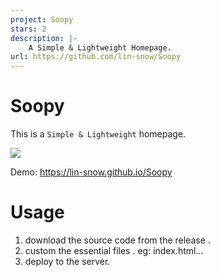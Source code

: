 ```yaml
---
project: Soopy
stars: 2
description: |-
    A Simple & Lightweight Homepage.
url: https://github.com/lin-snow/Soopy
---
```


# Soopy

This is a `Simple & Lightweight` homepage.

![](./screenshot/1.png)



Demo: https://lin-snow.github.io/Soopy

# Usage
1. download the source code from the release .
2. custom the essential files . eg: index.html...
3. deploy to the server.


